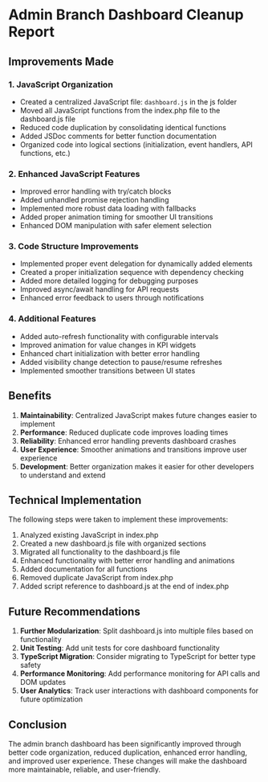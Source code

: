 # Admin Branch Dashboard Cleanup Report

## Improvements Made

### 1. JavaScript Organization
- Created a centralized JavaScript file: `dashboard.js` in the js folder
- Moved all JavaScript functions from the index.php file to the dashboard.js file
- Reduced code duplication by consolidating identical functions
- Added JSDoc comments for better function documentation
- Organized code into logical sections (initialization, event handlers, API functions, etc.)

### 2. Enhanced JavaScript Features
- Improved error handling with try/catch blocks
- Added unhandled promise rejection handling
- Implemented more robust data loading with fallbacks
- Added proper animation timing for smoother UI transitions
- Enhanced DOM manipulation with safer element selection

### 3. Code Structure Improvements
- Implemented proper event delegation for dynamically added elements
- Created a proper initialization sequence with dependency checking
- Added more detailed logging for debugging purposes
- Improved async/await handling for API requests
- Enhanced error feedback to users through notifications

### 4. Additional Features
- Added auto-refresh functionality with configurable intervals
- Improved animation for value changes in KPI widgets
- Enhanced chart initialization with better error handling
- Added visibility change detection to pause/resume refreshes
- Implemented smoother transitions between UI states

## Benefits

1. **Maintainability**: Centralized JavaScript makes future changes easier to implement
2. **Performance**: Reduced duplicate code improves loading times
3. **Reliability**: Enhanced error handling prevents dashboard crashes
4. **User Experience**: Smoother animations and transitions improve user experience
5. **Development**: Better organization makes it easier for other developers to understand and extend

## Technical Implementation

The following steps were taken to implement these improvements:

1. Analyzed existing JavaScript in index.php
2. Created a new dashboard.js file with organized sections
3. Migrated all functionality to the dashboard.js file
4. Enhanced functionality with better error handling and animations
5. Added documentation for all functions
6. Removed duplicate JavaScript from index.php
7. Added script reference to dashboard.js at the end of index.php

## Future Recommendations

1. **Further Modularization**: Split dashboard.js into multiple files based on functionality
2. **Unit Testing**: Add unit tests for core dashboard functionality
3. **TypeScript Migration**: Consider migrating to TypeScript for better type safety
4. **Performance Monitoring**: Add performance monitoring for API calls and DOM updates
5. **User Analytics**: Track user interactions with dashboard components for future optimization

## Conclusion

The admin branch dashboard has been significantly improved through better code organization, reduced duplication, enhanced error handling, and improved user experience. These changes will make the dashboard more maintainable, reliable, and user-friendly.
